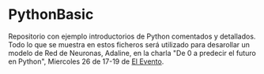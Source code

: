 # PythonBasic

Repositorio con ejemplo introductorios de Python comentados y detallados. Todo lo que se muestra en estos ficheros será utilizado para desarollar un modelo de Red de Neuronas, Adaline, en la charla "De 0 a predecir el futuro en Python", Miercoles 26 de 17-19 de [El Evento](https://asrob-uc3m.github.io/evento2016/).
